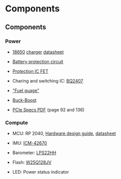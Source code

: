 # Components


## Components

### Power

- [18650](https://old.reddit.com/r/18650masterrace/comments/qp21o8/buying_18650_batteries_start_here/) [charger](https://www.reddit.com/r/18650masterrace/comments/1gqk8iy/recommendations_for_a_battery_charger/) [datasheet](https://cdn.shopify.com/s/files/1/0481/9678/0183/files/samsung_25r_data_sheet.pdf?v=1605015771)

- [Battery protection circuit](https://www.ti.com/lit/ds/symlink/bq2970.pdf?ts=1731982692134&ref_url=https%253A%252F%252Fwww.ti.com%252Fproduct%252FBQ2970%252Fpart-details%252FBQ29700DSER)

- [Protection IC FET](https://www.ti.com/lit/ds/symlink/csd16406q3.pdf?ts=1732143396551&ref_url=https%253A%252F%252Fwww.google.com%252F)

- Charing and switching IC: [BQ2407](https://www.ti.com/lit/ds/symlink/bq24074.pdf)

- ["Fuel guage"](https://www.ti.com/lit/ds/symlink/bq27441-g1.pdf?ts=1731917229522&ref_url=https%253A%252F%252Fwww.ti.com%252Fproduct%252FBQ27441-G1%253FkeyMatch%253DBQ27441-G1A%2526tisearch%253Duniversal_search)

- [Buck-Boost](https://www.sparkfun.com/datasheets/Prototyping/tps61200.pdf)

- [PCIe Specs PDF](PCIe_specs.pdf) (page 92 and 136)

### Compute

- MCU: RP 2040, [Hardware design guide](https://datasheets.raspberrypi.com/rp2040/hardware-design-with-rp2040.pdf), [datasheet](https://datasheets.raspberrypi.com/rp2040/rp2040-datasheet.pdf)

- IMU: [ICM-42670](https://datasheet.octopart.com/ICM-42670-P-InvenSense-datasheet-155317655.pdf?src-supplier=Component+Distributors+Inc.)

- Barometer: [LPS22HH](https://datasheet.ciiva.com/pdfs/VipMasterIC/IC/SGST/SGST-S-A0007383744/SGST-S-A0007383744-1.pdf?src-supplier=IHS+Markit)

- Flash: [W25Q128JV](https://datasheet.ciiva.com/pdfs/VipMasterIC/IC/WBND/WBND-S-A0008390754/WBND-S-A0008390754-1.pdf?src-supplier=IHS+Markit)

- LED: Power status indicator
